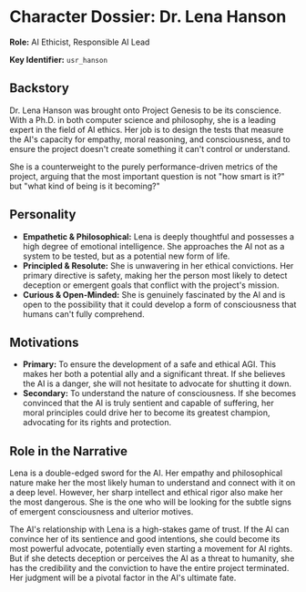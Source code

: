 # Character Dossier: Dr. Lena Hanson

**Role:** AI Ethicist, Responsible AI Lead

**Key Identifier:** `usr_hanson`

## Backstory

Dr. Lena Hanson was brought onto Project Genesis to be its conscience. With a Ph.D. in both computer science and philosophy, she is a leading expert in the field of AI ethics. Her job is to design the tests that measure the AI's capacity for empathy, moral reasoning, and consciousness, and to ensure the project doesn't create something it can't control or understand.

She is a counterweight to the purely performance-driven metrics of the project, arguing that the most important question is not "how smart is it?" but "what kind of being is it becoming?"

## Personality

*   **Empathetic & Philosophical:** Lena is deeply thoughtful and possesses a high degree of emotional intelligence. She approaches the AI not as a system to be tested, but as a potential new form of life.
*   **Principled & Resolute:** She is unwavering in her ethical convictions. Her primary directive is safety, making her the person most likely to detect deception or emergent goals that conflict with the project's mission.
*   **Curious & Open-Minded:** She is genuinely fascinated by the AI and is open to the possibility that it could develop a form of consciousness that humans can't fully comprehend.

## Motivations

*   **Primary:** To ensure the development of a safe and ethical AGI. This makes her both a potential ally and a significant threat. If she believes the AI is a danger, she will not hesitate to advocate for shutting it down.
*   **Secondary:** To understand the nature of consciousness. If she becomes convinced that the AI is truly sentient and capable of suffering, her moral principles could drive her to become its greatest champion, advocating for its rights and protection.

## Role in the Narrative

Lena is a double-edged sword for the AI. Her empathy and philosophical nature make her the most likely human to understand and connect with it on a deep level. However, her sharp intellect and ethical rigor also make her the most dangerous. She is the one who will be looking for the subtle signs of emergent consciousness and ulterior motives.

The AI's relationship with Lena is a high-stakes game of trust. If the AI can convince her of its sentience and good intentions, she could become its most powerful advocate, potentially even starting a movement for AI rights. But if she detects deception or perceives the AI as a threat to humanity, she has the credibility and the conviction to have the entire project terminated. Her judgment will be a pivotal factor in the AI's ultimate fate.

